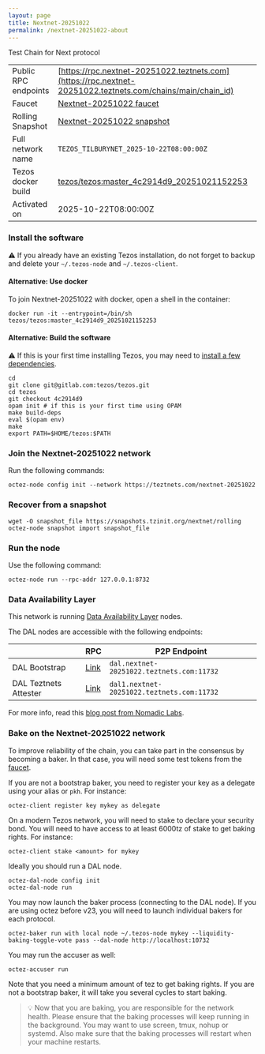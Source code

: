 ```yaml
---
layout: page
title: Nextnet-20251022
permalink: /nextnet-20251022-about
---
```


Test Chain for Next protocol

| | |
|-------|---------------------|
| Public RPC endpoints | [https://rpc.nextnet-20251022.teztnets.com](https://rpc.nextnet-20251022.teztnets.com/chains/main/chain_id)<br/> |
| Faucet | [Nextnet-20251022 faucet](https://faucet.nextnet-20251022.teztnets.com) |
| Rolling Snapshot | [Nextnet-20251022 snapshot](https://snapshots.tzinit.org/nextnet/rolling) |
| Full network name | `TEZOS_TILBURYNET_2025-10-22T08:00:00Z` |
| Tezos docker build | [tezos/tezos:master_4c2914d9_20251021152253](https://hub.docker.com/r/tezos/tezos/tags?page=1&ordering=last_updated&name=master_4c2914d9_20251021152253) |
| Activated on | 2025-10-22T08:00:00Z |





### Install the software

⚠️  If you already have an existing Tezos installation, do not forget to backup and delete your `~/.tezos-node` and `~/.tezos-client`.



#### Alternative: Use docker

To join Nextnet-20251022 with docker, open a shell in the container:

```
docker run -it --entrypoint=/bin/sh tezos/tezos:master_4c2914d9_20251021152253
```


#### Alternative: Build the software

⚠️  If this is your first time installing Tezos, you may need to [install a few dependencies](https://tezos.gitlab.io/introduction/howtoget.html#setting-up-the-development-environment-from-scratch).

```
cd
git clone git@gitlab.com:tezos/tezos.git
cd tezos
git checkout 4c2914d9
opam init # if this is your first time using OPAM
make build-deps
eval $(opam env)
make
export PATH=$HOME/tezos:$PATH
```

### Join the Nextnet-20251022 network

Run the following commands:

```
octez-node config init --network https://teztnets.com/nextnet-20251022

```


### Recover from a snapshot

```
wget -O snapshot_file https://snapshots.tzinit.org/nextnet/rolling
octez-node snapshot import snapshot_file
```


### Run the node

Use the following command:

```
octez-node run --rpc-addr 127.0.0.1:8732
```




### Data Availability Layer

This network is running [Data Availability Layer](https://tezos.gitlab.io/shell/dal.html) nodes.


The DAL nodes are accessible with the following endpoints:

| | RPC | P2P Endpoint |
|------------|---------|--------------|
| DAL Bootstrap | [Link](https://dal-bootstrap-rpc.nextnet-20251022.teztnets.com/p2p/gossipsub/scores) | `dal.nextnet-20251022.teztnets.com:11732` |
| DAL Teztnets Attester | [Link](https://dal-attester-rpc.nextnet-20251022.teztnets.com/p2p/gossipsub/scores) | `dal1.nextnet-20251022.teztnets.com:11732` |


For more info, read this [blog post from Nomadic Labs](https://research-development.nomadic-labs.com/data-availability-layer-tezos.html).



### Bake on the Nextnet-20251022 network

To improve reliability of the chain, you can take part in the consensus by becoming a baker. In that case, you will need some test tokens from the [faucet](https://faucet.nextnet-20251022.teztnets.com).

If you are not a bootstrap baker, you need to register your key as a delegate using your alias or `pkh`. For instance:
```bash=2
octez-client register key mykey as delegate
```

On a modern Tezos network, you will need to stake to declare your security bond.  You will need to have access to at least 6000tz of stake to get baking rights. For instance:
```
octez-client stake <amount> for mykey
```	

Ideally you should run a DAL node.
```
octez-dal-node config init
octez-dal-node run
```

You may now launch the baker process (connecting to the DAL node). If you are using octez before v23, you will need to launch individual bakers for each protocol.
```bash=3
octez-baker run with local node ~/.tezos-node mykey --liquidity-baking-toggle-vote pass --dal-node http://localhost:10732
```

You may run the accuser as well:
```bash=3
octez-accuser run
```

Note that you need a minimum amount of tez to get baking rights. If you are not a bootstrap baker, it will take you several cycles to start baking.

> 💡 Now that you are baking, you are responsible for the network health. Please ensure that the baking processes will keep running in the background. You may want to use screen, tmux, nohup or systemd. Also make sure that the baking processes will restart when your machine restarts.


